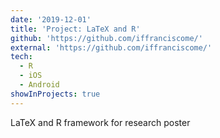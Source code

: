 ```yaml
---
date: '2019-12-01'
title: 'Project: LaTeX and R'
github: 'https://github.com/iffranciscome/'
external: 'https://github.com/iffranciscome/'
tech:
  - R
  - iOS
  - Android
showInProjects: true
---
```


LaTeX and R framework for research poster
